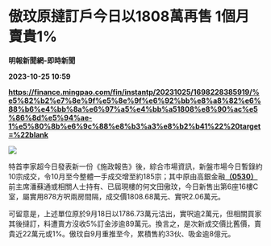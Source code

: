 # 傲玟原撻訂戶今日以1808萬再售 1個月賣貴1%
**明報新聞網-即時新聞**

**2023-10-25 10:59**

**https://finance.mingpao.com/fin/instantp/20231025/1698228385919/%e5%82%b2%e7%8e%9f%e5%8e%9f%e6%92%bb%e8%a8%82%e6%88%b6%e4%bb%8a%e6%97%a5%e4%bb%a51808%e8%90%ac%e5%86%8d%e5%94%ae-1%e5%80%8b%e6%9c%88%e8%b3%a3%e8%b2%b41%22%20target=%22blank**

![](https://fs.mingpao.com/fin/20231025/s00011/fefcfbd7dce100991746b457e3478ae2.jpg)

特首李家超今日發表新一份《施政報告》後，綜合市場資訊，新盤市場今日暫錄約10宗成交，令10月至今整體一手成交增至約185宗；其中原由高銀金融[**（0530）**](https://finance.mingpao.com/fin/instantp/20231025/1698228385919/stock1.php?code=0530)前主席潘蘇通或相關人士持有、已屆現樓的何文田傲玟，今日新售出第6座16樓C室，屬實用878方呎兩房間隔，成交價1808.68萬元、實呎2.06萬元。

可留意是，上述單位原於9月18日以1786.73萬元沽出，實呎逾2萬元，但相關買家其後撻訂，料遭賣方沒收5%訂金涉逾89萬元。換言之，是次新成交價比舊價，賣貴近22萬元或1%。傲玟自9月重推至今，累積售約33伙、吸金逾8億元。